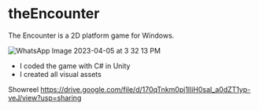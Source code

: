 # theEncounter


The Encounter is a 2D platform game for Windows. 

![WhatsApp Image 2023-04-05 at 3 32 13 PM](https://user-images.githubusercontent.com/114207468/230204485-eddf5428-bd4a-4143-84c7-749260402aa4.jpeg)

* I coded the game with C# in Unity
* I created all visual assets 

Showreel https://drive.google.com/file/d/170qTnkm0pj1IliH0saI_a0dZT1yp-veJ/view?usp=sharing
